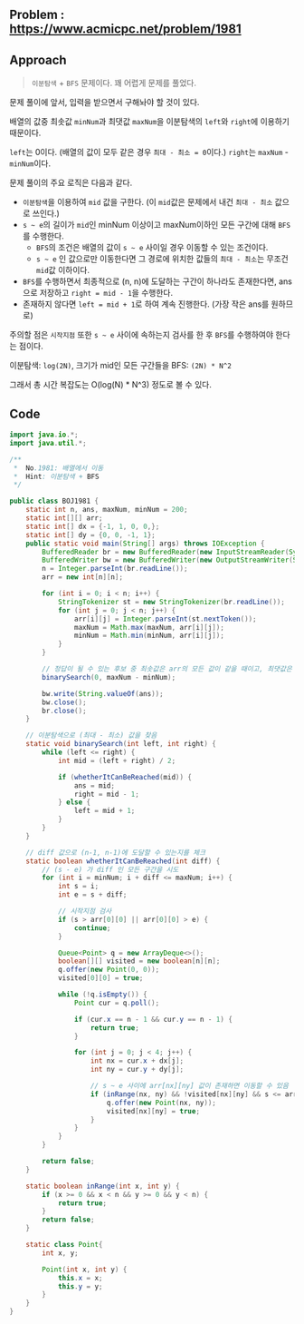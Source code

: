 ## Problem : https://www.acmicpc.net/problem/1981



## Approach

> `이분탐색` + `BFS` 문제이다. 꽤 어렵게 문제를 풀었다.



문제 풀이에 앞서, 입력을 받으면서 구해놔야 할 것이 있다. 

배열의 값중 최솟값 `minNum`과 최댓값 `maxNum`을 이분탐색의 `left`와 `right`에 이용하기 때문이다.

`left`는 0이다. (배열의 값이 모두 같은 경우 `최대 - 최소 = 0`이다.) `right`는 `maxNum` - `minNum`이다. 



문제 풀이의 주요 로직은 다음과 같다.

- `이분탐색`을 이용하여 `mid` 값을 구한다. (이 `mid`값은 문제에서 내건 `최대 - 최소` 값으로 쓰인다.)
- `s ~ e`의 길이가 `mid`인 minNum 이상이고 maxNum이하인 모든 구간에 대해 `BFS`를 수행한다.
  - `BFS`의 조건은 배열의 값이 `s ~ e` 사이일 경우 이동할 수 있는 조건이다.
  - `s ~ e` 인 값으로만 이동한다면 그 경로에 위치한 값들의 `최대 - 최소`는 무조건 `mid`값 이하이다.
- `BFS`를 수행하면서 최종적으로 (n, n)에 도달하는 구간이 하나라도 존재한다면, ans으로 저장하고 `right = mid - 1`을 수행한다.
- 존재하지 않다면 `left = mid + 1`로 하여 계속 진행한다. (가장 작은 ans를 원하므로)

주의할 점은 `시작지점` 또한 `s ~ e` 사이에 속하는지 검사를 한 후 `BFS`를 수행하여야 한다는 점이다.



이분탐색: `log(2N)`, 크기가 mid인 모든 구간들을 BFS: `(2N) * N^2`

그래서 총 시간 복잡도는 O(log(N) * N^3) 정도로 볼 수 있다. 



## Code

```java
import java.io.*;
import java.util.*;

/**
 *  No.1981: 배열에서 이동
 *  Hint: 이분탐색 + BFS
 */

public class BOJ1981 {
    static int n, ans, maxNum, minNum = 200;
    static int[][] arr;
    static int[] dx = {-1, 1, 0, 0,};
    static int[] dy = {0, 0, -1, 1};
    public static void main(String[] args) throws IOException {
        BufferedReader br = new BufferedReader(new InputStreamReader(System.in));
        BufferedWriter bw = new BufferedWriter(new OutputStreamWriter(System.out));
        n = Integer.parseInt(br.readLine());
        arr = new int[n][n];

        for (int i = 0; i < n; i++) {
            StringTokenizer st = new StringTokenizer(br.readLine());
            for (int j = 0; j < n; j++) {
                arr[i][j] = Integer.parseInt(st.nextToken());
                maxNum = Math.max(maxNum, arr[i][j]);
                minNum = Math.min(minNum, arr[i][j]);
            }
        }

        // 정답이 될 수 있는 후보 중 최솟값은 arr의 모든 값이 같을 때이고, 최댓값은 arr의 최댓값 - 최솟값이다.
        binarySearch(0, maxNum - minNum);

        bw.write(String.valueOf(ans));
        bw.close();
        br.close();
    }

    // 이분탐색으로 (최대 - 최소) 값을 찾음
    static void binarySearch(int left, int right) {
        while (left <= right) {
            int mid = (left + right) / 2;

            if (whetherItCanBeReached(mid)) {
                ans = mid;
                right = mid - 1;
            } else {
                left = mid + 1;
            }
        }
    }

    // diff 값으로 (n-1, n-1)에 도달할 수 있는지를 체크
    static boolean whetherItCanBeReached(int diff) {
        // (s - e) 가 diff 인 모든 구간을 시도
        for (int i = minNum; i + diff <= maxNum; i++) {
            int s = i;
            int e = s + diff;

            // 시작지점 검사
            if (s > arr[0][0] || arr[0][0] > e) {
                continue;
            }

            Queue<Point> q = new ArrayDeque<>();
            boolean[][] visited = new boolean[n][n];
            q.offer(new Point(0, 0));
            visited[0][0] = true;

            while (!q.isEmpty()) {
                Point cur = q.poll();

                if (cur.x == n - 1 && cur.y == n - 1) {
                    return true;
                }

                for (int j = 0; j < 4; j++) {
                    int nx = cur.x + dx[j];
                    int ny = cur.y + dy[j];

                    // s ~ e 사이에 arr[nx][ny] 값이 존재하면 이동할 수 있음
                    if (inRange(nx, ny) && !visited[nx][ny] && s <= arr[nx][ny] && arr[nx][ny] <= e){
                        q.offer(new Point(nx, ny));
                        visited[nx][ny] = true;
                    }
                }
            }
        }

        return false;
    }

    static boolean inRange(int x, int y) {
        if (x >= 0 && x < n && y >= 0 && y < n) {
            return true;
        }
        return false;
    }

    static class Point{
        int x, y;

        Point(int x, int y) {
            this.x = x;
            this.y = y;
        }
    }
}
```

